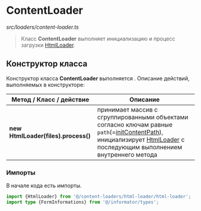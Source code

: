 # ContentLoader

_src/loaders/content-loader.ts_

> Класс **ContentLoader** выполняет инициализацию и процесс загрузки [HtmlLoader](html-loader/HTMLLOADER.md).

## Конструктор класса

Конструктор класса **ContentLoader** выполняется . Описание действий, выполняемых в конструкторе:

| Метод / Класс / действие             | Описание                                                                                                                                                                                                                   |
|--------------------------------------|----------------------------------------------------------------------------------------------------------------------------------------------------------------------------------------------------------------------------|
| **new HtmlLoader(files).process()**  | принимает массив с сгруппированными объектами согласно ключам равные `path`(=[initContentPath](../params-worker/PARAMSWORKERTYPES.md)), инициализирует [HtmlLoader](./html-loader/HTMLLOADER.md) с последующим выполнением внутреннего метода |

### Импорты

В начале кода есть импорты.

```ts
import {HtmlLoader} from '@/content-loaders/html-loader/html-loader';
import type {FormInformations} from '@/informator/types';
```